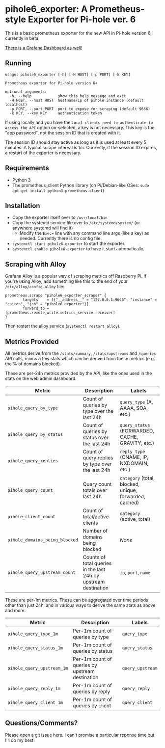 # pihole6_exporter: A Prometheus-style Exporter for Pi-hole ver. 6

This is a basic prometheus exporter for the new API in Pi-hole version 6, currently in beta.

[There is a Grafana Dashboard as well!](https://grafana.com/grafana/dashboards/21043-pi-hole-ver6-stats/)


## Running

```
usage: pihole6_exporter [-h] [-H HOST] [-p PORT] [-k KEY]

Prometheus exporter for Pi-hole version 6+

optional arguments:
  -h, --help            show this help message and exit
  -H HOST, --host HOST  hostname/ip of pihole instance (default localhost)
  -p PORT, --port PORT  port to expose for scraping (default 9666)
  -k KEY, --key KEY     authentication token
```

If using locally and you have the `Local clients need to authenticate to access the API` option un-selected, a key is not necessary.  This key is the "app password", not the session ID that is created with it.

The session ID should stay active as long as it is used at least every 5 minutes.  A typical scrape interval is 1m.  Currently, if the session ID expires, a restart of the exporter is necessary.

## Requirements

* Python 3
* The prometheus_client Python library (on Pi/Debian-like OSes: `sudo apt-get install python3-prometheus-client`)

## Installation

* Copy the exporter itself over to `/usr/local/bin`
* Copy the systemd service file over to `/etc/systemd/system/` (or anywhere systemd will find it)
    * Modify the `Exec=` line with any command line args (like a key) as needed.  Currently there is no config file.  
* `systemctl start pihole6-exporter` to start the exporter.
* `systemctl enable pihole6-exporter` to have it start automatically.

## Scraping with Alloy

Grafana Alloy is a popular way of scraping metrics off Raspberry Pi.  If you're using Alloy, add something like this to the end of your `/etc/alloy/config.alloy` file:

```
prometheus.scrape "pihole6_exporter_scraper" {
        targets    = [{"__address__" = "127.0.0.1:9666", "instance" = "cairon", "job" = "pihole6_exporter"}]
        forward_to = [prometheus.remote_write.metrics_service.receiver]
}
```

Then restart the alloy service (`systemctl restart alloy`).

## Metrics Provided

All metrics derive from the `/stats/summary`, `/stats/upstreams` and `/queries` API calls, minus a few stats which can be derived from these metrics (e.g. the % of domains blocked).

These are per-24h metrics provided by the API, like the ones used in the stats on the web admin dashboard.

| Metric | Description | Labels |
|--------|-------------|--------|
| `pihole_query_by_type` | Count of queries by type over the last 24h | `query_type` (A, AAAA, SOA, etc.) |
| `pihole_query_by_status` | Count of queries by status over the last 24h | `query_status` (FORWARDED, CACHE, GRAVITY, etc.) |
| `pihole_query_replies` | Count of query replies by type over the last 24h | `reply_type` (CNAME, IP, NXDOMAIN, etc.) |
| `pihole_query_count` | Query count totals over last 24h | `category` (total, blocked, unique, forwarded, cached) |
| `pihole_client_count` | Count of total/active clients | `category` (active, total) |
| `pihole_domains_being_blocked` | Number of domains being blocked | *None* |
| `pihole_query_upstream_count` | Counts of total queries in the last 24h by upstream destination | `ip`, `port`, `name` |

These are per-1m metrics.  These can be aggregated over time periods other than just 24h, and in various ways to derive the same stats as above and more.

| Metric | Description | Labels |
|--------|-------------|--------|
| `pihole_query_type_1m` | Per-1m count of queries by type | `query_type` |
| `pihole_query_status_1m` | Per-1m count of queries by status | `query_status` |
| `pihole_query_upstream_1m` | Per-1m count of queries by upstream destination | `query_upstream` |
| `pihole_query_reply_1m` | Per-1m count of queries by reply | `query_reply` |
| `pihole_query_client_1m` | Per-1m count of queries by client |  `query_client` |

## Questions/Comments?

Please open a git issue here.  I can't promise a particular reponse time but I'll do my best.
